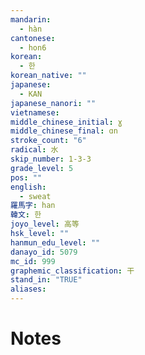 ```yaml
---
mandarin:
  - hàn
cantonese:
  - hon6
korean:
  - 한
korean_native: ""
japanese:
  - KAN
japanese_nanori: ""
vietnamese:
middle_chinese_initial: ɣ
middle_chinese_final: ɑn
stroke_count: "6"
radical: 水
skip_number: 1-3-3
grade_level: 5
pos: ""
english:
  - sweat
羅馬字: han
韓文: 한
joyo_level: 高等
hsk_level: ""
hanmun_edu_level: ""
danayo_id: 5079
mc_id: 999
graphemic_classification: 干
stand_in: "TRUE"
aliases:
---
```


# Notes
